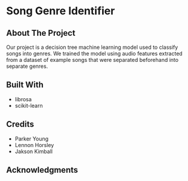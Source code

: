 # Song Genre Identifier
## About The Project
Our project is a decision tree machine learning model used to classify songs into genres. We trained the model using audio features extracted from a dataset of example songs that were separated beforehand into separate genres. 
## Built With
- librosa
- scikit-learn
## Credits
- Parker Young
- Lennon Horsley
- Jakson Kimball
## Acknowledgments
